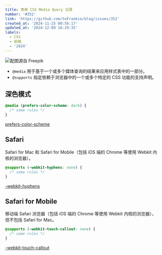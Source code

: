 ```yaml
---
title: 常用 CSS Media Query 记录
number: '#352'
link: 'https://github.com/toFrankie/blog/issues/352'
created_at: '2024-11-25 00:56:17'
updated_at: '2024-12-09 16:29:35'
labels:
  - CSS
  - 前端
  - '2024'
---
```


![配图源自 Freepik](https://cdn.jsdelivr.net/gh/toFrankie/blog@main/images/2024/11/1732467411537.jpg)

- `@media` 用于基于一个或多个媒体查询的结果来应用样式表中的一部分。
- `@supports` 指定依赖于浏览器中的一个或多个特定的 CSS 功能的支持声明。

## 深色模式

```css
@media (prefers-color-scheme: dark) {
  /* some rules */
}
```

[prefers-color-scheme](https://developer.mozilla.org/zh-CN/docs/Web/CSS/@media/prefers-color-scheme)

## Safari

Safari for Mac 和 Safari for Mobile（包括 iOS 端的 Chrome 等使用 Webkit 内核的浏览器）。

```css
@supports (-webkit-hyphens: none) {
  /* some rules */
}
```

[-webkit-hyphens](https://gist.github.com/jbutko/6718701?permalink_comment_id=4975072#gistcomment-4975072)

## Safari for Mobile

移动端 Safari 浏览器（包括 iOS 端的 Chrome 等使用 Webkit 内核的浏览器），但不包括 Safari for Mac。

```css
@supports (-webkit-touch-callout: none) {
  /* some rules */
}
```

[-webkit-touch-callout](https://caniuse.com/?search=-webkit-touch-callout)
